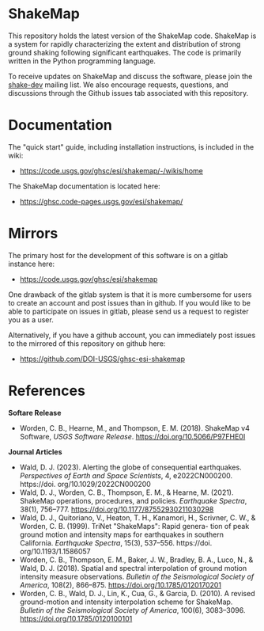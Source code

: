 # ShakeMap

This repository holds the latest version of the ShakeMap code.
ShakeMap is a system for rapidly characterizing the extent and distribution of
strong ground shaking following significant earthquakes. The code is 
primarily written in the Python programming language. 

To receive updates on ShakeMap and discuss the software, please join the
[shake-dev](https://geohazards.usgs.gov/mailman/listinfo/shake-dev>)
mailing list. We also encourage requests, questions, and discussions through
the Github issues tab associated with this repository.

# Documentation

The "quick start" guide, including installation instructions, is included in the wiki:
 - https://code.usgs.gov/ghsc/esi/shakemap/-/wikis/home

The ShakeMap documentation is located here:
 - https://ghsc.code-pages.usgs.gov/esi/shakemap/


# Mirrors

The primary host for the development of this software is on a gitlab instance here:
 - https://code.usgs.gov/ghsc/esi/shakemap

One drawback of the gitlab system is that it is more cumbersome for users to create an 
account and post issues than in github. If you would like to be able to participate on
issues in gitlab, please send us a request to register you as a user.

Alternatively, if you have a github account, you can immediately post issues to the 
mirrored of this repository on github here:
 - https://github.com/DOI-USGS/ghsc-esi-shakemap

# References

**Softare Release**
 - Worden, C. B., Hearne, M., and Thompson, E. M. (2018). ShakeMap v4 Software, 
   *USGS Software Release*. https://doi.org/10.5066/P97FHE0I

**Journal Articles**
 - Wald, D. J. (2023). Alerting the globe of consequential earthquakes. *Perspectives of Earth and Space Scientists*, 4, e2022CN000200. https://doi. org/10.1029/2022CN000200
 - Wald, D. J., Worden, C. B., Thompson, E. M., & Hearne, M. (2021). ShakeMap operations, procedures, and policies. *Earthquake Spectra*, 38(1), 756–777. https://doi.org/10.1177/87552930211030298
 - Wald, D. J., Quitoriano, V., Heaton, T. H., Kanamori, H., Scrivner, C. W., & Worden, C. B. (1999). TriNet "ShakeMaps": Rapid genera- tion of peak ground motion and intensity maps for earthquakes in southern California. *Earthquake Spectra*, 15(3), 537–556. https://doi. org/10.1193/1.1586057
 - Worden, C. B., Thompson, E. M., Baker, J. W., Bradley, B. A., Luco, N., & Wald, D. J. (2018). Spatial and spectral interpolation of ground motion intensity measure observations. *Bulletin of the Seismological Society of America*, 108(2), 866–875. https://doi.org/10.1785/0120170201
 - Worden, C. B., Wald, D. J., Lin, K., Cua, G., & Garcia, D. (2010). A revised ground-motion and intensity interpolation scheme for ShakeMap. *Bulletin of the Seismological Society of America*, 100(6), 3083–3096. https://doi.org/10.1785/0120100101